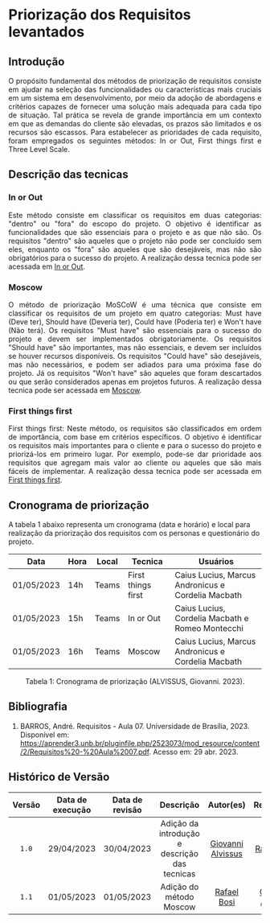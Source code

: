 # Priorização dos Requisitos levantados

## Introdução

<div style="text-align:justify">
O propósito fundamental dos métodos de priorização de requisitos consiste em ajudar na seleção das funcionalidades ou características mais cruciais em um sistema em desenvolvimento, por meio da adoção de abordagens e critérios capazes de fornecer uma solução mais adequada para cada tipo de situação. Tal prática se revela de grande importância em um contexto em que as demandas do cliente são elevadas, os prazos são limitados e os recursos são escassos. Para estabelecer as prioridades de cada requisito, foram empregados os seguintes métodos: In or Out, First things first e Three Level Scale.
</div>

## Descrição das tecnicas

### In or Out

<div style="text-align: justify">
Este método consiste em classificar os requisitos em duas categorias: "dentro" ou "fora" do escopo do projeto. O objetivo é identificar as funcionalidades que são essenciais para o projeto e as que não são. Os requisitos "dentro" são aqueles que o projeto não pode ser concluído sem eles, enquanto os "fora" são aqueles que são desejáveis, mas não são obrigatórios para o sucesso do projeto. A realização dessa tecnica pode ser acessada em <a href="https://raw.githubusercontent.com/Requisitos-de-Software/2023.1-VLC/master/docs/elicitacao/in_or_out.md">In or Out</a>.
</div>

### Moscow

<div style="text-align: justify">
O método de priorização MoSCoW é uma técnica que consiste em classificar os requisitos de um projeto em quatro categorias: Must have (Deve ter), Should have (Deveria ter), Could have (Poderia ter) e Won't have (Não terá). Os requisitos "Must have" são essenciais para o sucesso do projeto e devem ser implementados obrigatoriamente. Os requisitos "Should have" são importantes, mas não essenciais, e devem ser incluídos se houver recursos disponíveis. Os requisitos "Could have" são desejáveis, mas não necessários, e podem ser adiados para uma próxima fase do projeto. Já os requisitos "Won't have" são aqueles que foram descartados ou que serão considerados apenas em projetos futuros. A realização dessa tecnica pode ser acessada em <a href="https://raw.githubusercontent.com/Requisitos-de-Software/2023.1-VLC/master/docs/elicitacao/moscow.md">Moscow</a>.
</div>

### First things first

<div style="text-align: justify">
First things first: Neste método, os requisitos são classificados em ordem de importância, com base em critérios específicos. O objetivo é identificar os requisitos mais importantes para o cliente e para o sucesso do projeto e priorizá-los em primeiro lugar. Por exemplo, pode-se dar prioridade aos requisitos que agregam mais valor ao cliente ou aqueles que são mais fáceis de implementar. A realização dessa tecnica pode ser acessada em <a href="https://raw.githubusercontent.com/Requisitos-de-Software/2023.1-VLC/master/docs/elicitacao/first_things_first.md">First things first</a>.
</div>

## Cronograma de priorização

A tabela 1 abaixo representa um cronograma (data e horário) e local para realização da priorização dos requisitos com os personas e questionário do projeto.

| Data | Hora | Local | Tecnica | Usuários |
| - | - | - | - | - |
| 01/05/2023 | 14h | Teams | First things first | Caius Lucius, Marcus Andronicus e Cordelia Macbath |
| 01/05/2023 | 15h | Teams | In or Out | Caius Lucius, Cordelia Macbath e Romeo Montecchi |
| 01/05/2023 | 16h | Teams | Moscow | Caius Lucius, Marcus Andronicus e Cordelia Macbath |

<div style="text-align:center">Tabela 1: Cronograma de priorização (ALVISSUS, Giovanni. 2023). </div>

## Bibliografia

1. BARROS, André. Requisitos - Aula 07. Universidade de Brasília, 2023. Disponível em: <https://aprender3.unb.br/pluginfile.php/2523073/mod_resource/content/2/Requisitos%20-%20Aula%2007.pdf>. Acesso em: 29 abr. 2023.

## Histórico de Versão

| Versão | Data de execução  | Data de revisão |  Descrição    | Autor(es)     |  Revisor(es)  |
| :----: | :---------------: | :-------------: | :-----------: | :-----------: | :-----------: |
| `1.0` | 29/04/2023 | 30/04/2023 | Adição da introdução e descrição das tecnicas | [Giovanni Alvissus](https://github.com/giovanni1106) | [Rafael Bosi](https://github.com/StrangeUnit28) |
| `1.1` | 01/05/2023 | 01/05/2023 | Adição do método Moscow | [Rafael Bosi](https://github.com/StrangeUnit28) | [Giovanni Alvissus](https://github.com/giovanni1106) |



